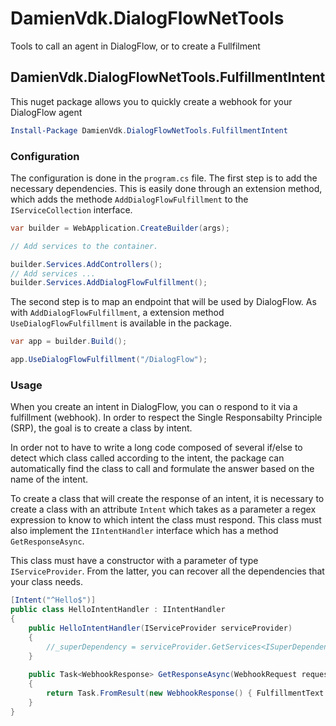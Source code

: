 # DamienVdk.DialogFlowNetTools
Tools to call an agent in DialogFlow, or to create a Fullfilment

## DamienVdk.DialogFlowNetTools.FulfillmentIntent
This nuget package allows you to quickly create a webhook for your DialogFlow agent

```powershell
Install-Package DamienVdk.DialogFlowNetTools.FulfillmentIntent
```

### Configuration

The configuration is done in the `program.cs` file. The first step is to add the necessary dependencies. This is easily done through an extension method, which adds the methode `AddDialogFlowFulfillment` to the `IServiceCollection` interface.

```csharp
var builder = WebApplication.CreateBuilder(args);

// Add services to the container.

builder.Services.AddControllers();
// Add services ...
builder.Services.AddDialogFlowFulfillment();
```

The second step is to map an endpoint that will be used by DialogFlow. As with `AddDialogFlowFulfillment`, a extension method `UseDialogFlowFulfillment`  is available in the package.

```csharp
var app = builder.Build();

app.UseDialogFlowFulfillment("/DialogFlow");
```

### Usage

When you create an intent in DialogFlow, you can o respond to it via a fulfillment (webhook). In order to respect the Single Responsabilty Principle (SRP), the goal is to create a class by intent. 

In order not to have to write a long code composed of several if/else to detect which class called according to the intent, the package can automatically find the class to call and formulate the answer based on the name of the intent.

To create a class that will create the response of an intent, it is necessary to create a class with an attribute `Intent` which takes as a parameter a regex expression to know to which intent the class must respond. This class must also implement the `IIntentHandler` interface which has a method `GetResponseAsync`.

This class must have a constructor with a parameter of type `IServiceProvider`. From the latter, you can recover all the dependencies that your class needs.

```csharp
[Intent("^Hello$")]
public class HelloIntentHandler : IIntentHandler
{
    public HelloIntentHandler(IServiceProvider serviceProvider)
    {
        //_superDependency = serviceProvider.GetServices<ISuperDependency>()
    }
    
    public Task<WebhookResponse> GetResponseAsync(WebhookRequest request)
    {
        return Task.FromResult(new WebhookResponse() { FulfillmentText = "Hello response!" });
    }
}
```

